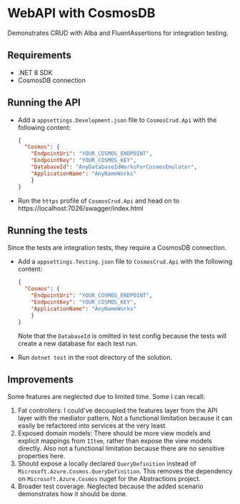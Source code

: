 # WebAPI with CosmosDB

Demonstrates CRUD with Alba and FluentAssertions for integration testing.

## Requirements

- .NET 8 SDK
- CosmosDB connection

## Running the API

- Add a `appsettings.Development.json` file to `CosmosCrud.Api` with the following content:

  ```json
  {
    "Cosmos": {
      "EndpointUri": "YOUR_COSMOS_ENDPOINT",
      "EndpointKey": "YOUR_COSMOS_KEY",
      "DatabaseId": "AnyDatabaseIdWorksForCosmosEmulator",
      "ApplicationName": "AnyNameWorks"
      }
  }
  ```
- Run the `https` profile of `CosmosCrud.Api` and head on to https://localhost:7026/swagger/index.html

## Running the tests

Since the tests are integration tests, they require a CosmosDB connection.

- Add a `appsettings.Testing.json` file to `CosmosCrud.Api` with the following content:

  ```json
  {
    "Cosmos": {
      "EndpointUri": "YOUR_COSMOS_ENDPOINT",
      "EndpointKey": "YOUR_COSMOS_KEY",
      "ApplicationName": "AnyNameWorks"
      }
  }
  ```
  Note that the `DatabaseId` is omitted in test config because the tests will create a new database for each test run.

- Run `dotnet test` in the root directory of the solution.

## Improvements

Some features are neglected due to limited time. Some I can recall:

1. Fat controllers: I could've decoupled the features layer from the API layer with the mediator pattern. Not a functional limitation because it can easily be refactored into services at the very least.
2. Exposed domain models: There should be more view models and explicit mappings from `IItem`, rather than expose the view models directly. Also not a functional limitation because there are no sensitive properties here.
3. Should expose a locally declared `QueryDefinition` instead of `Microsoft.Azure.Cosmos.QueryDefinition`. This removes the dependency on `Microsoft.Azure.Cosmos` nuget for the Abstractions project.
4. Broader test coverage. Neglected because the added scenario demonstrates how it should be done.
